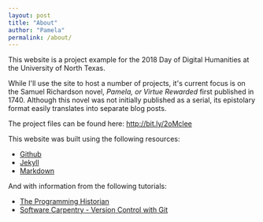 ```yaml
---
layout: post
title: "About"
author: "Pamela"
permalink: /about/
---
```


This website is a project example for the 2018 Day of Digital Humanities at the University of North Texas.  

While I'll use the site to host a number of projects, it's current focus is on the Samuel Richardson novel, *Pamela, or Virtue Rewarded* first published in 1740. Although this novel was not initially published as a serial, its epistolary format easily translates into separate blog posts.  

The project files can be found here: http://bit.ly/2oMclee

This website was built using the following resources:
- [Github](https://github.com/)
- [Jekyll](https://jekyllrb.com/docs/home/)
- [Markdown](https://guides.github.com/features/mastering-markdown/)  

And with information from the following tutorials:
- [The Programming Historian](https://programminghistorian.org/lessons/building-static-sites-with-jekyll-github-pages)
- [Software Carpentry - Version Control with Git](http://swcarpentry.github.io/git-novice/)


